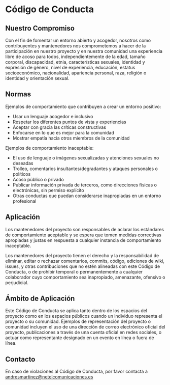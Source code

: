 # Código de Conducta

## Nuestro Compromiso

Con el fin de fomentar un entorno abierto y acogedor, nosotros como contribuyentes y mantenedores nos comprometemos a hacer de la participación en nuestro proyecto y en nuestra comunidad una experiencia libre de acoso para todos, independientemente de la edad, tamaño corporal, discapacidad, etnia, características sexuales, identidad y expresión de género, nivel de experiencia, educación, estatus socioeconómico, nacionalidad, apariencia personal, raza, religión o identidad y orientación sexual.

## Normas

Ejemplos de comportamiento que contribuyen a crear un entorno positivo:

* Usar un lenguaje acogedor e inclusivo
* Respetar los diferentes puntos de vista y experiencias
* Aceptar con gracia las críticas constructivas
* Enfocarse en lo que es mejor para la comunidad
* Mostrar empatía hacia otros miembros de la comunidad

Ejemplos de comportamiento inaceptable:

* El uso de lenguaje o imágenes sexualizadas y atenciones sexuales no deseadas
* Trolleo, comentarios insultantes/degradantes y ataques personales o políticos
* Acoso público o privado
* Publicar información privada de terceros, como direcciones físicas o electrónicas, sin permiso explícito
* Otras conductas que puedan considerarse inapropiadas en un entorno profesional

## Aplicación

Los mantenedores del proyecto son responsables de aclarar los estándares de comportamiento aceptable y se espera que tomen medidas correctivas apropiadas y justas en respuesta a cualquier instancia de comportamiento inaceptable.

Los mantenedores del proyecto tienen el derecho y la responsabilidad de eliminar, editar o rechazar comentarios, commits, código, ediciones de wiki, issues, y otras contribuciones que no estén alineadas con este Código de Conducta, o de prohibir temporal o permanentemente a cualquier colaborador cuyo comportamiento sea inapropiado, amenazante, ofensivo o perjudicial.

## Ámbito de Aplicación

Este Código de Conducta se aplica tanto dentro de los espacios del proyecto como en los espacios públicos cuando un individuo representa el proyecto o su comunidad. Ejemplos de representación del proyecto o comunidad incluyen el uso de una dirección de correo electrónico oficial del proyecto, publicaciones a través de una cuenta oficial en redes sociales, o actuar como representante designado en un evento en línea o fuera de línea.

## Contacto

En caso de violaciones al Código de Conducta, por favor contacta a andresmartinez@netelcomunicaciones.es
